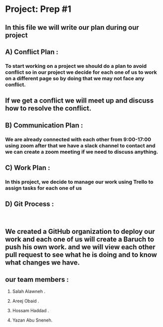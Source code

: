# Project: Prep #1

## In this file we will write our plan during our project

## A) **Conflict Plan :**

### To start working on a project we should do a plan to avoid conflict so in our project we decide for each one of us to work on a different page so by doing that we may not face any conflict.

## If we get a conflict we will meet up and discuss how to resolve the conflict.

## B) **Communication Plan :**

### We are already connected with each other from 9:00-17:00 using zoom after that we have a slack channel to contact and we can create a zoom meeting if we need to discuss anything.

## C) **Work Plan :**

### In this project, we decide to manage our work using Trello to assign tasks for each one of us 

## D) **Git Process :**
 
## We created a GitHub organization to deploy our work and each one of us will create a Baruch to push his own work. and we will view each other pull request to see what he is doing and to know what changes we have.

## our team members :

1. Salah Alawneh .

2. Areej Obaid .

3. Hossam Haddad .

4. Yazan Abu Sneneh.